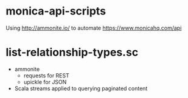 # monica-api-scripts

Using http://ammonite.io/ to automate https://www.monicahq.com/api

# list-relationship-types.sc

- ammonite
    - requests for REST
    - upickle for JSON
- Scala streams applied to querying paginated content

